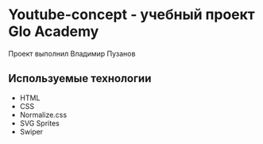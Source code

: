 # Youtube-concept - учебный проект Glo Academy
Проект выполнил Владимир Пузанов

## Используемые технологии
 - HTML
 - CSS
 - Normalize.css
 - SVG Sprites
 - Swiper
